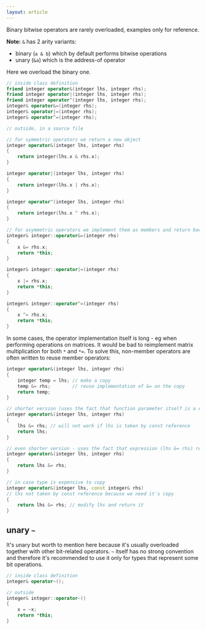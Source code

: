 ```yaml
---
layout: article
---
```


Binary bitwise operators are rarely overloaded, examples only for reference.

**Note:** `&` has 2 arity variants:

- binary (`a & b`) which by default performs bitwise operations
- unary (`&a`) which is the address-of operator

Here we overload the binary one.

```c++
// inside class definition
friend integer operator&(integer lhs, integer rhs);
friend integer operator|(integer lhs, integer rhs);
friend integer operator^(integer lhs, integer rhs);
integer& operator&=(integer rhs);
integer& operator|=(integer rhs);
integer& operator^=(integer rhs);

// outside, in a source file

// for symmetric operators we return a new object
integer operator&(integer lhs, integer rhs)
{
    return integer(lhs.x & rhs.x);
}

integer operator|(integer lhs, integer rhs)
{
    return integer(lhs.x | rhs.x);
}

integer operator^(integer lhs, integer rhs)
{
    return integer(lhs.x ^ rhs.x);
}

// for asymmetric operators we implement them as members and return back left operand
integer& integer::operator&=(integer rhs)
{
    x &= rhs.x;
    return *this;
}

integer& integer::operator|=(integer rhs)
{
    x |= rhs.x;
    return *this;
}

integer& integer::operator^=(integer rhs)
{
    x ^= rhs.x;
    return *this;
}
```

In some cases, the operator implementation itself is long - eg when performing operations on matrices. It would be bad to reimplement matrix multiplication for both `*` and `*=`. To solve this, non-member operators are often written to reuse member operators:

```c++
integer operator&(integer lhs, integer rhs)
{
    integer temp = lhs; // make a copy
    temp &= rhs;        // reuse implementation of &= on the copy
    return temp;
}

// shorter version (uses the fact that function parameter itself is a copy)
integer operator&(integer lhs, integer rhs)
{
    lhs &= rhs; // will not work if lhs is taken by const reference
    return lhs;
}

// even shorter version - uses the fact that expression (lhs &= rhs) returns reference
integer operator&(integer lhs, integer rhs)
{
    return lhs &= rhs;
}

// in case type is expensive to copy
integer operator&(integer lhs, const integer& rhs)
// lhs not taken by const reference because we need it's copy
{
    return lhs &= rhs; // modify lhs and return it
}
```

## unary `~`

It's unary but worth to mention here because it's usually overloaded together with other bit-related operators. `~` itself has no strong convention and therefore it's recommended to use it only for types that represent some bit operations.

```c++
// inside class definition
integer& operator~();

// outside
integer& integer::operator~()
{
    x = ~x;
    return *this;
}
```
